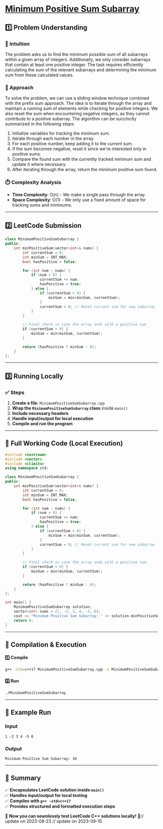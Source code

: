 # **[Minimum Positive Sum Subarray ](https://leetcode.com/problems/minimum-positive-sum-subarray/description/)**  

## **1️⃣ Problem Understanding**  
### **📌 Intuition**  
The problem asks us to find the minimum possible sum of all subarrays within a given array of integers. Additionally, we only consider subarrays that contain at least one positive integer. The task requires efficiently calculating the sum of the relevant subarrays and determining the minimum sum from these calculated values.  

### **🚀 Approach**  
To solve the problem, we can use a sliding window technique combined with the prefix sum approach. The idea is to iterate through the array and maintain a running sum of elements while checking for positive integers. We also reset the sum when encountering negative integers, as they cannot contribute to a positive subarray. The algorithm can be succinctly summarized in the following steps:
1. Initialize variables for tracking the minimum sum.
2. Iterate through each number in the array.
3. For each positive number, keep adding it to the current sum.
4. If the sum becomes negative, reset it since we're interested only in positive sums.
5. Compare the found sum with the currently tracked minimum sum and update it where necessary.
6. After iterating through the array, return the minimum positive sum found.

### **⏱️ Complexity Analysis**  
- **Time Complexity**: O(n) - We make a single pass through the array.  
- **Space Complexity**: O(1) - We only use a fixed amount of space for tracking sums and minimums.

---  

## **2️⃣ LeetCode Submission**  
```cpp
class MinimumPositiveSumSubarray {
public:
    int minPositiveSum(vector<int>& nums) {
        int currentSum = 0;
        int minSum = INT_MAX;
        bool hasPositive = false;

        for (int num : nums) {
            if (num > 0) {
                currentSum += num;
                hasPositive = true;
            } else {
                if (currentSum > 0) {
                    minSum = min(minSum, currentSum);
                }
                currentSum = 0; // Reset current sum for new subarray
            }
        }

        // Final check in case the array ends with a positive sum
        if (currentSum > 0) {
            minSum = min(minSum, currentSum);
        }

        return (hasPositive ? minSum : 0);
    }
};
```  

---  

## **3️⃣ Running Locally**  
### **✅ Steps**  
1. **Create a file**: `MinimumPositiveSumSubarray.cpp`  
2. **Wrap the `MinimumPositiveSumSubarray` class** inside `main()`  
3. **Include necessary headers**  
4. **Handle input/output for local execution**  
5. **Compile and run the program**  

---  

## **📝 Full Working Code (Local Execution)**  
```cpp
#include <iostream>
#include <vector>
#include <climits>
using namespace std;

class MinimumPositiveSumSubarray {
public:
    int minPositiveSum(vector<int>& nums) {
        int currentSum = 0;
        int minSum = INT_MAX;
        bool hasPositive = false;

        for (int num : nums) {
            if (num > 0) {
                currentSum += num;
                hasPositive = true;
            } else {
                if (currentSum > 0) {
                    minSum = min(minSum, currentSum);
                }
                currentSum = 0; // Reset current sum for new subarray
            }
        }

        // Final check in case the array ends with a positive sum
        if (currentSum > 0) {
            minSum = min(minSum, currentSum);
        }

        return (hasPositive ? minSum : 0);
    }
};

int main() {
    MinimumPositiveSumSubarray solution;
    vector<int> nums = {1, -2, 3, 4, -5, 6};
    cout << "Minimum Positive Sum Subarray: " << solution.minPositiveSum(nums) << endl;
    return 0;
}
```  

---  

## **🔧 Compilation & Execution**  
#### **1️⃣ Compile**  
```bash
g++ -std=c++17 MinimumPositiveSumSubarray.cpp -o MinimumPositiveSumSubarray
```  

#### **2️⃣ Run**  
```bash
./MinimumPositiveSumSubarray
```  

---  

## **🎯 Example Run**  
### **Input**  
```
1 -2 3 4 -5 6
```  
### **Output**  
```
Minimum Positive Sum Subarray: 10
```  

---  

## **📌 Summary**  
✅ **Encapsulates LeetCode solution inside `main()`**  
✅ **Handles input/output for local testing**  
✅ **Compiles with `g++ -std=c++17`**  
✅ **Provides structured and formatted execution steps**  

🚀 **Now you can seamlessly test LeetCode C++ solutions locally!** 🚀// update on 2023-08-23
// update on 2023-09-10
